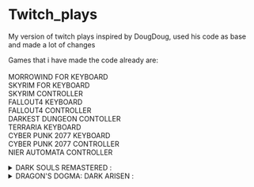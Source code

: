 # Twitch_plays
My version of twitch plays inspired by DougDoug, used his code as base and made a lot of changes<br />

Games that i have made the code already are:<br /><br />
MORROWIND FOR KEYBOARD<br />
SKYRIM FOR KEYBOARD<br />
SKYRIM CONTROLLER<br />
FALLOUT4 KEYBOARD<br />
FALLOUT4 CONTROLLER<br />
DARKEST DUNGEON CONTOLLER<br />
TERRARIA KEYBOARD<br />
CYBER PUNK 2077 KEYBOARD<br />
CYBER PUNK 2077 CONTROLLER<br />
NIER AUTOMATA CONTROLLER<br />
<details>
  <summary>DARK SOULS REMASTERED : </summary><br />
   Camera:<br /><br />

  >"lookup", "lup", "look up" will move the right analog up<br />
  "lookdown", "ldown", "look down" will move the right analog down<br />
  "lookleft", "lleft", "look left", "turnleft" will move the right analog left<br />
  "lookright", "lright", "look right", "turnright" will move the right analog right<br /><br />

  <h4>Movement:<br /><br /></h4>

  >"forward" will move the left analog up<br />
  "backwards" will move the left analog down<br />
  "left" will move the left analog left<br />
  "right" will move the left analog right<br /><br />
  "auto walk", "walk" will hold my right analog up<br />
  "stop walking", "stop running" will reset my right analog position<br /><br />

  <h4>Buttons ABXY:<br /><br /></h4>

  >"a" will press my A button<br />
  "hold a" will hold my A button for 1 seccond <br />
  "return", "back", "b", "roll" will press my B button<br />
  "hold_b_1sec", "hold b" will hold my B button for 1 seccond <br />
  "use item", "heal", "x" will press my X button<br />
  "y" will press my Y button<br /><br />

  <h4>Triggers and shoulder/bumpers:<br /><br /></h4>

  >"left trigger", "lt", "parry" will press my left trigger<br />
  "hold lt", "hold left trigger", "hold lefttrigger", "hlt", "aim" will hold my left trigger for 30 secconds<br />
  "release left trigger", "rlt" will release my left trigger if someone used hold left trigger<br />
  "fire arrow", "shoot", "right trigger", "rt", "heavy attack" wil press my right trigger<br />
  "hold rt", "hold right trigger", "hrt"] will hold my right trigger for 10 secconds<br />
  "release rt", "release right trigger" will release my right trigger if someone used hold right trigger<br /><br />
  "right shoulder", "rb", "light attack", "attack" will press my right shoulder/bumper<br />
  "left shoulder", "lb", "shield", "defend" will press my left shoulder/bumper<br /><br />

  <h4>Dpads:<br /><br /></h4>

  >"change pyro", "change miracle", "change spell", "change magic", "dup", "dpadup", "d pad up" will press my d pad up button<br />
  "change item", "dup", "dpaddown", "d pad down" will press my d pad down button<br />
  "change left weapon", "dleft", "dpadleft", "d pad left" will press my d pad left button<br />
  "change right weapon", "dright", "dpadright", "d pad right" will press my d pad right button<br /><br />

  <h4>Other buttons:<br /><br /></h4>

  >"l3" will press L3<br />
  "r3" will press R3<br /><br />
  "select", "gesture", "gestures" will press may back/select button<br />
  "pause", "start", "menu" will press my start/pause button<br />

</details>

<details>
  <summary>DRAGON'S DOGMA: DARK ARISEN : </summary><br />
  
  >"quicksave", "quick save", "save", "f5" will do a quicksave<br />
  "quickcheckpoint" "quick checkpoint", "checkpoint", "f9" will do a checkpoint<br /><br />

 Camera:<br /><br />

  >"lookup", "lup", "look up" will move the right analog up<br />
  "lookdown", "ldown", "look down" will move the right analog down<br />
  "lookleft", "lleft", "look left", "turnleft" will move the right analog left<br />
  "lookright", "lright", "look right", "turnright" will move the right analog right<br /><br />

  <h4>Movement:<br /><br /></h4>

  >"forward" will move the left analog up<br />
  "backwards" will move the left analog down<br />
  "left" will move the left analog left<br />
  "right" will move the left analog right<br /><br />
  "auto walk", "walk" will hold my right analog up<br />
  "stop walking", "stop running" will reset my right analog position<br /><br />

  <h4>Buttons ABXY:<br /><br /></h4>

  >"jump", "a" will press my A button<br />
  "hold a" will hold my A button for 1 seccond <br />
  "double jump", "aa", "2a" will press A twice with a 0.5 seccond interval<br />
  "return", "back", "b", "action", "help", "examine" will press my B button<br />
  hold_b_1sec = ["hold b" will hold my B button for 1 seccond <br />
  "light attack", "x" will press my X button<br />
  "y", "heavy attack" will press my Y button<br /><br />

  <h4>Triggers and shoulder/bumpers:<br /><br /></h4>

  >"draw", "sheathe", "left trigger", "lt" will press my left trigger<br />
  "hold lt", "hold left trigger", "hold lefttrigger", "hlt" will hold my left trigger for 30 secconds<br />
  "release left trigger", "rlt" will release my left trigger if someone used hold left trigger<br />
  "grab", "cling", "fire arrow", "shoot", "right trigger", "rt" wil press my right trigger<br />
  "hold rt", "hold right trigger", "hrt"] will hold my right trigger for 10 secconds<br />
  "release rt", "release right trigger" will release my right trigger if someone used hold right trigger<br /><br />
  "right shoulder", "rb" will press my right shoulder/bumper<br />
  "left shoulder", "lb" will press my left shoulder/bumper<br /><br />

  <h4>Dpads:<br /><br /></h4>

  >"go", "dup", "dpadup", "d pad up" will press my d pad up button<br />
  "come", "dup", "dpaddown", "d pad down" will press my d pad down button<br />
  "help", "dleft", "dpadleft", "d pad left" will press my d pad left button<br />
  "help", "dright", "dpadright", "d pad right" will press my d pad right button<br /><br />

  <h4>Other buttons:<br /><br /></h4>

  >"l3" will press L3<br />
  "r3" will press R3<br /><br />
  "select", "inventory" will press may back/select button<br />
  "pause", "start" will press my start/pause button<br />

</details>
